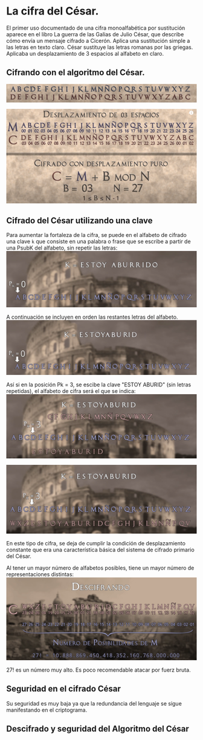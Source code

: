 
# La cifra del César.
El primer uso documentado de una cifra monoalfabética por sustitución aparece en el libro La guerra de las Galias de Julio César, que describe cómo envía un mensaje cifrado a Cicerón. Aplica una sustitución simple a las letras en texto claro. César sustituye las letras romanas por las griegas. Aplicaba un desplazamiento de 3 espacios al alfabeto en claro.

## Cifrando con el algoritmo del César.
![cifra César](capturas/cifra-cesar.png)

![cifra César](capturas/cifra-cesar-3.png)


## Cifrado del César utilizando una clave
Para aumentar la fortaleza de la cifra, se puede en el alfabeto de cifrado una clave `k` que consiste en una palabra o frase que se escribe a partir de una PsubK del alfabeto, sin repetir las letras:  
![cifra César](capturas/cifra-cesar-con-clave.png)

A continuación se incluyen en orden las restantes letras del alfabeto. 
![cifra César](capturas/cifra-cesar-con-clave-2.png)

Así si en la posición Pk = 3, se escibe la clave "ESTOY ABURID" (sin letras repetidas), el alfabeto de cifra será el que se indica:
![cifra César](capturas/cifra-cesar-con-clave-3.png)

![cifra César](capturas/cifra-cesar-con-clave-4.png)

En este tipo de cifra, se deja de cumplir la condición de desplazamiento constante que era una característica básica del sistema de cifrado primario del César. 

Al tener un mayor número de alfabetos posibles, tiene un mayor número de representaciones distintas:  
![cifra César](capturas/cifra-cesar-con-clave-5.png)

27! es un número muy alto. Es poco recomendable atacar por fuerz bruta.

## Seguridad en el cifrado César
Su seguridad es muy baja ya que la redundancia del lenguaje se sigue manifestando en el criptograma.

## Descifrado y seguridad del Algoritmo del César

